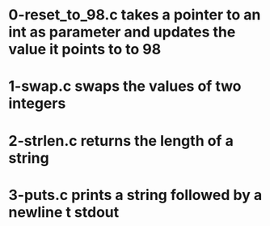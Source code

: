 # 0-reset_to_98.c takes a pointer to an int as parameter and updates the value it points to to 98
# 1-swap.c swaps the values of two integers
# 2-strlen.c returns the length of a string
# 3-puts.c prints a string followed by a newline t stdout
